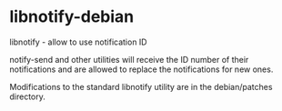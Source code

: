 # libnotify-debian
libnotify - allow to use notification ID

notify-send and other utilities will receive the ID number of their notifications and are allowed to replace the notifications for new ones.

Modifications to the standard libnotify utility are in the debian/patches directory.
